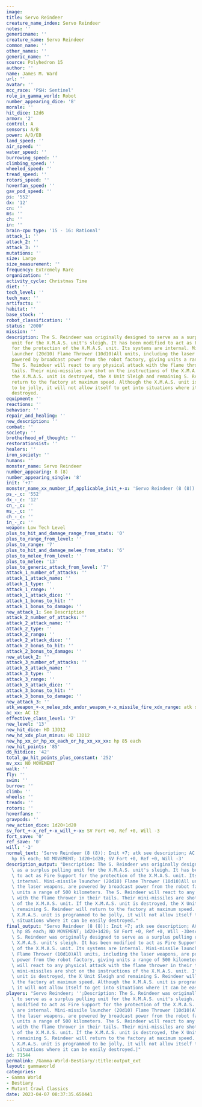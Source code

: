 ```yaml
---
image: 
title: Servo Reindeer
creature_name_index: Servo Reindeer
notes: ''
genericname: ''
creature_name: Servo Reindeer
common_name: ''
other_names: ''
generic_name: ''
source: Polyhedron 15
author: ''
name: James M. Ward
url: ''
avatar: ''
mcc_race: 'PSH: Sentinel'
role_in_gamma_world: Robot
number_appearing_dice: '8'
morale: ''
hit_dice: 12d6
armor: '2'
control: A
sensors: A/B
power: A/D/EB
land_speed: ''
air_speed: ''
water_speed: ''
burrowing_speed: ''
climbing_speed: ''
wheeled_speed: ''
tread_speed: ''
rotors_speed: ''
hoverfan_speed: ''
gav_pod_speed: ''
ps: '552'
dx: '12'
cn: ''
ms: ''
ch: ''
in: ''
brain-cpu type: '15 - 16: Rational'
attack_1: ''
attack_2: ''
attack_3: ''
mutations: ''
size: Large
size_measurement: ''
frequency: Extremely Rare
organization: ''
activity_cycle: Christmas Time
diet: ''
tech_level: ''
tech_max: ''
artifacts: ''
habitat: ''
base_stock: ''
robot_classification: ''
status: '2000'
mission: ''
description: The S. Reindeer was originally designed to serve as a surplus pulling
  unit for the X.M.A.S. unit's sleigh. It has been modified to act as Fire Support
  for the protection of the X.M.A.S. unit. Its systems are internal. Mini-missile
  launcher (20d10) Flame Thrower (10d10)All units, including the laser weapons, are
  powered by broadcast power from the robot factory, giving units a range of 500 kilometers.
  The S. Reindeer will react to any physical attack with the flame thrower in their
  tails. Their mini-missiles are shot on the instructions of the X.M.A.S. unit. If
  the X.M.A.S. unit is destroyed, the X Unit Sleigh and remaining S. Reindeer will
  return to the factory at maximum speed. Although the X.M.A.S. unit is programmed
  to be jolly, it will not allow itself to get into situations where it can be easily
  destroyed.
equipment: ''
reactions: ''
behavior: ''
repair_and_healing: ''
new_description: ''
combat: ''
society: ''
brotherhood_of_thought: ''
restorationsist: ''
healers: ''
iron_society: ''
humans: ''
monster_name: Servo Reindeer
number_appearing: 8 (8)
number_appearing_single: '8'
init: '+7'
monster_name_xx_number_if_applicable_init_+-x: 'Servo Reindeer (8 (8)): Init +7'
ps_-_c: '552'
dx_-_c: '12'
cn_-_c: ''
ms_-_c: ''
ch_-_c: ''
in_-_c: ''
weapon: Low Tech Level
plus_to_hit_and_damage_range_from_stats: '0'
plus_to_range_from_level: ''
plus_to_range: '7'
plus_to_hit_and_damage_melee_from_stats: '6'
plus_to_melee_from_level: ''
plus_to_melee: '13'
plus_to_generic_attack_from_level: '7'
attack_1_number_of_attacks: ''
attack_1_attack_name: ''
attack_1_type: ''
attack_1_range: ''
attack_1_attack_dice: ''
attack_1_bonus_to_hit: ''
attack_1_bonus_to_damage: ''
new_attack_1: See Description
attack_2_number_of_attacks: ''
attack_2_attack_name: ''
attack_2_type: ''
attack_2_range: ''
attack_2_attack_dice: ''
attack_2_bonus_to_hit: ''
attack_2_bonus_to_damage: ''
new_attack_2: ''
attack_3_number_of_attacks: ''
attack_3_attack_name: ''
attack_3_type: ''
attack_3_range: ''
attack_3_attack_dice: ''
attack_3_bonus_to_hit: ''
attack_3_bonus_to_damage: ''
new_attack_3: ''
atk_weapon_+-x_melee_xdx_andor_weapon_+-x_missile_fire_xdx_range: atk see description
ac_xx: AC 12
effective_class_level: '7'
new_level: '13'
new_hit_dice: HD 13D12
new_hd_xdx_plus_minus: HD 13D12
new_hp_xx_or_hp_xx_each_or_hp_xx_xx_xx: hp 85 each
new_hit_points: '85'
d6_hitdice: '42'
total_gw_hit_points_plus_constant: '252'
mv_xx: NO MOVEMENT
walk: ''
fly: ''
swim: ''
burrow: ''
climb: ''
wheels: ''
treads: ''
rotors: ''
hoverfans: ''
gravpods: ''
new_action_dice: 1d20+1d20
sv_fort_+-x_ref_+-x_will_+-x: SV Fort +0, Ref +0, Will -3
fort_save: '0'
ref_save: '0'
will: '-3'
normal_text: 'Servo Reindeer (8 (8)): Init +7; atk see description; AC 12; HD 13D12
  hp 85 each; NO MOVEMENT; 1d20+1d20; SV Fort +0, Ref +0, Will -3'
description_output: "Description: The S. Reindeer was originally designed to serve\
  \ as a surplus pulling unit for the X.M.A.S. unit's sleigh. It has been modified\
  \ to act as Fire Support for the protection of the X.M.A.S. unit. Its systems are\
  \ internal. Mini-missile launcher (20d10) Flame Thrower (10d10)All units, including\
  \ the laser weapons, are powered by broadcast power from the robot factory, giving\
  \ units a range of 500 kilometers. The S. Reindeer will react to any physical attack\
  \ with the flame thrower in their tails. Their mini-missiles are shot on the instructions\
  \ of the X.M.A.S. unit. If the X.M.A.S. unit is destroyed, the X Unit Sleigh and\
  \ remaining S. Reindeer will return to the factory at maximum speed. Although the\
  \ X.M.A.S. unit is programmed to be jolly, it will not allow itself to get into\
  \ situations where it can be easily destroyed."
final_output: "Servo Reindeer (8 (8)): Init +7; atk see description; AC 12; HD 13D12\
  \ hp 85 each; NO MOVEMENT; 1d20+1d20; SV Fort +0, Ref +0, Will -3Description: The\
  \ S. Reindeer was originally designed to serve as a surplus pulling unit for the\
  \ X.M.A.S. unit's sleigh. It has been modified to act as Fire Support for the protection\
  \ of the X.M.A.S. unit. Its systems are internal. Mini-missile launcher (20d10)\
  \ Flame Thrower (10d10)All units, including the laser weapons, are powered by broadcast\
  \ power from the robot factory, giving units a range of 500 kilometers. The S. Reindeer\
  \ will react to any physical attack with the flame thrower in their tails. Their\
  \ mini-missiles are shot on the instructions of the X.M.A.S. unit. If the X.M.A.S.\
  \ unit is destroyed, the X Unit Sleigh and remaining S. Reindeer will return to\
  \ the factory at maximum speed. Although the X.M.A.S. unit is programmed to be jolly,\
  \ it will not allow itself to get into situations where it can be easily destroyed."
players: "Servo Reindeer; '';Description: The S. Reindeer was originally designed\
  \ to serve as a surplus pulling unit for the X.M.A.S. unit's sleigh. It has been\
  \ modified to act as Fire Support for the protection of the X.M.A.S. unit. Its systems\
  \ are internal. Mini-missile launcher (20d10) Flame Thrower (10d10)All units, including\
  \ the laser weapons, are powered by broadcast power from the robot factory, giving\
  \ units a range of 500 kilometers. The S. Reindeer will react to any physical attack\
  \ with the flame thrower in their tails. Their mini-missiles are shot on the instructions\
  \ of the X.M.A.S. unit. If the X.M.A.S. unit is destroyed, the X Unit Sleigh and\
  \ remaining S. Reindeer will return to the factory at maximum speed. Although the\
  \ X.M.A.S. unit is programmed to be jolly, it will not allow itself to get into\
  \ situations where it can be easily destroyed.|"
id: 71544
permalink: /Gamma-World-Bestiary/:title:output_ext
layout: gammaworld
categories:
- Gamma World
- Bestiary
- Mutant Crawl Classics
date: 2023-04-07 08:37:35.650441
---
```

